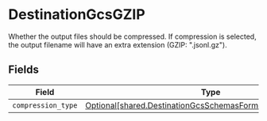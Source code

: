 # DestinationGcsGZIP

Whether the output files should be compressed. If compression is selected, the output filename will have an extra extension (GZIP: ".jsonl.gz").


## Fields

| Field                                                                                                                            | Type                                                                                                                             | Required                                                                                                                         | Description                                                                                                                      |
| -------------------------------------------------------------------------------------------------------------------------------- | -------------------------------------------------------------------------------------------------------------------------------- | -------------------------------------------------------------------------------------------------------------------------------- | -------------------------------------------------------------------------------------------------------------------------------- |
| `compression_type`                                                                                                               | [Optional[shared.DestinationGcsSchemasFormatCompressionType]](../../models/shared/destinationgcsschemasformatcompressiontype.md) | :heavy_minus_sign:                                                                                                               | N/A                                                                                                                              |